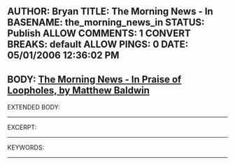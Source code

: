 AUTHOR: Bryan
TITLE: The Morning News - In
BASENAME: the_morning_news_in
STATUS: Publish
ALLOW COMMENTS: 1
CONVERT BREAKS: __default__
ALLOW PINGS: 0
DATE: 05/01/2006 12:36:02 PM
-----
BODY:
<a title="The Morning News - In Praise of Loopholes, by Matthew Baldwin" href="http://www.themorningnews.org/archives/oped/in_praise_of_loopholes.php">The Morning News - In Praise of Loopholes, by Matthew Baldwin</a>
-----
EXTENDED BODY:

-----
EXCERPT:

-----
KEYWORDS:

-----



